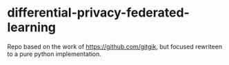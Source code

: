 # differential-privacy-federated-learning
Repo based on the work of https://github.com/gitgik, but focused rewriteen to a pure python implementation.
